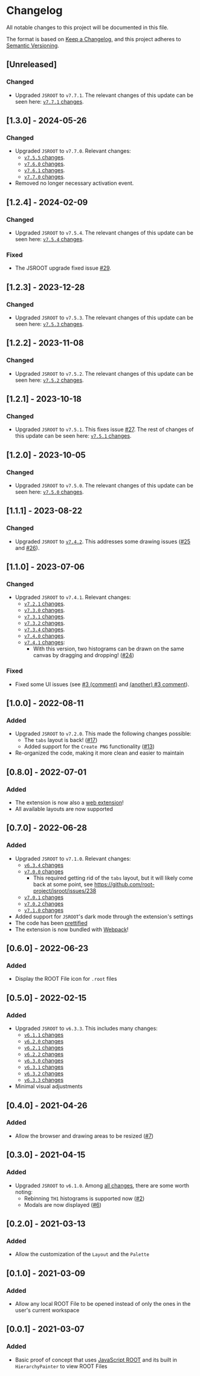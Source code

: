# Changelog

All notable changes to this project will be documented in this file.

The format is based on [Keep a Changelog](https://keepachangelog.com/en/1.0.0/), and this project adheres to [Semantic Versioning](https://semver.org/spec/v2.0.0.html).

## [Unreleased]

### Changed

- Upgraded `JSROOT` to `v7.7.1`. The relevant changes of this update can be seen here: [`v7.7.1` changes](https://github.com/root-project/jsroot/releases/tag/7.7.1).

## [1.3.0] - 2024-05-26

### Changed

- Upgraded `JSROOT` to `v7.7.0`. Relevant changes:
  - [`v7.5.5` changes](https://github.com/root-project/jsroot/releases/tag/7.5.5).
  - [`v7.6.0` changes](https://github.com/root-project/jsroot/releases/tag/7.6.0).
  - [`v7.6.1` changes](https://github.com/root-project/jsroot/releases/tag/7.6.1).
  - [`v7.7.0` changes](https://github.com/root-project/jsroot/releases/tag/7.7.0).
- Removed no longer necessary activation event.

## [1.2.4] - 2024-02-09

### Changed

- Upgraded `JSROOT` to `v7.5.4`. The relevant changes of this update can be seen here: [`v7.5.4` changes](https://github.com/root-project/jsroot/releases/tag/7.5.4).

### Fixed

- The JSROOT upgrade fixed issue [#29](https://github.com/AlbertoPdRF/root-file-viewer/issues/29).

## [1.2.3] - 2023-12-28

### Changed

- Upgraded `JSROOT` to `v7.5.3`. The relevant changes of this update can be seen here: [`v7.5.3` changes](https://github.com/root-project/jsroot/releases/tag/7.5.3).

## [1.2.2] - 2023-11-08

### Changed

- Upgraded `JSROOT` to `v7.5.2`. The relevant changes of this update can be seen here: [`v7.5.2` changes](https://github.com/root-project/jsroot/releases/tag/7.5.2).

## [1.2.1] - 2023-10-18

### Changed

- Upgraded `JSROOT` to `v7.5.1`. This fixes issue [#27](https://github.com/AlbertoPdRF/root-file-viewer/issues/27). The rest of changes of this update can be seen here: [`v7.5.1` changes](https://github.com/root-project/jsroot/releases/tag/7.5.1).

## [1.2.0] - 2023-10-05

### Changed

- Upgraded `JSROOT` to `v7.5.0`. The relevant changes of this update can be seen here: [`v7.5.0` changes](https://github.com/root-project/jsroot/releases/tag/7.5.0).

## [1.1.1] - 2023-08-22

### Changed

- Upgraded `JSROOT` to [`v7.4.2`](https://github.com/root-project/jsroot/releases/tag/7.4.2). This addresses some drawing issues ([#25](https://github.com/AlbertoPdRF/root-file-viewer/issues/25) and [#26](https://github.com/AlbertoPdRF/root-file-viewer/issues/26)).

## [1.1.0] - 2023-07-06

### Changed

- Upgraded `JSROOT` to `v7.4.1`. Relevant changes:
  - [`v7.2.1` changes](https://github.com/root-project/jsroot/releases/tag/7.2.1).
  - [`v7.3.0` changes](https://github.com/root-project/jsroot/releases/tag/7.3.0).
  - [`v7.3.1` changes](https://github.com/root-project/jsroot/releases/tag/7.3.1).
  - [`v7.3.2` changes](https://github.com/root-project/jsroot/releases/tag/7.3.2).
  - [`v7.3.4` changes](https://github.com/root-project/jsroot/releases/tag/7.3.4).
  - [`v7.4.0` changes](https://github.com/root-project/jsroot/releases/tag/7.4.0).
  - [`v7.4.1` changes](https://github.com/root-project/jsroot/releases/tag/7.4.1):
    - With this version, two histograms can be drawn on the same canvas by dragging and dropping! ([#24](https://github.com/AlbertoPdRF/root-file-viewer/issues/24))

### Fixed

- Fixed some UI issues (see [#3 (comment)](https://github.com/AlbertoPdRF/root-file-viewer/issues/3#issuecomment-1230084310) and [(another) #3 comment](https://github.com/AlbertoPdRF/root-file-viewer/issues/3#issuecomment-1230103522)).

## [1.0.0] - 2022-08-11

### Added

- Upgraded `JSROOT` to `v7.2.0`. This made the following changes possible:
  - The `tabs` layout is back! ([#17](https://github.com/AlbertoPdRF/root-file-viewer/issues/17))
  - Added support for the `Create PNG` functionality ([#13](https://github.com/AlbertoPdRF/root-file-viewer/issues/13))
- Re-organized the code, making it more clean and easier to maintain

## [0.8.0] - 2022-07-01

### Added

- The extension is now also a [web extension](https://code.visualstudio.com/api/extension-guides/web-extensions)!
- All available layouts are now supported

## [0.7.0] - 2022-06-28

### Added

- Upgraded `JSROOT` to `v7.1.0`. Relevant changes:
  - [`v6.3.4` changes](https://github.com/root-project/jsroot/releases/tag/6.3.4)
  - [`v7.0.0` changes](https://github.com/root-project/jsroot/releases/tag/7.0.0)
    - This required getting rid of the `tabs` layout, but it will likely come back at some point, see https://github.com/root-project/jsroot/issues/238
  - [`v7.0.1` changes](https://github.com/root-project/jsroot/releases/tag/7.0.1)
  - [`v7.0.2` changes](https://github.com/root-project/jsroot/releases/tag/7.0.2)
  - [`v7.1.0` changes](https://github.com/root-project/jsroot/releases/tag/7.1.0)
- Added support for `JSROOT`'s dark mode through the extension's settings
- The code has been [prettified](https://prettier.io/)
- The extension is now bundled with [Webpack](https://webpack.js.org/)!

## [0.6.0] - 2022-06-23

### Added

- Display the ROOT File icon for `.root` files

## [0.5.0] - 2022-02-15

### Added

- Upgraded `JSROOT` to `v6.3.3`. This includes many changes:
  - [`v6.1.1` changes](https://github.com/root-project/jsroot/releases/tag/6.1.1)
  - [`v6.2.0` changes](https://github.com/root-project/jsroot/releases/tag/6.2.0)
  - [`v6.2.1` changes](https://github.com/root-project/jsroot/releases/tag/6.2.1)
  - [`v6.2.2` changes](https://github.com/root-project/jsroot/releases/tag/6.2.2)
  - [`v6.3.0` changes](https://github.com/root-project/jsroot/releases/tag/6.3.0)
  - [`v6.3.1` changes](https://github.com/root-project/jsroot/releases/tag/6.3.1)
  - [`v6.3.2` changes](https://github.com/root-project/jsroot/releases/tag/6.3.2)
  - [`v6.3.3` changes](https://github.com/root-project/jsroot/releases/tag/6.3.3)
- Minimal visual adjustments

## [0.4.0] - 2021-04-26

### Added

- Allow the browser and drawing areas to be resized ([#7](https://github.com/AlbertoPdRF/root-file-viewer/issues/7))

## [0.3.0] - 2021-04-15

### Added

- Upgraded `JSROOT` to `v6.1.0`. Among [all changes](https://github.com/root-project/jsroot/releases/tag/6.1.0), there are some worth noting:
  - Rebinning `TH1` histograms is supported now ([#2](https://github.com/AlbertoPdRF/root-file-viewer/issues/2))
  - Modals are now displayed ([#6](https://github.com/AlbertoPdRF/root-file-viewer/issues/6))

## [0.2.0] - 2021-03-13

### Added

- Allow the customization of the `Layout` and the `Palette`

## [0.1.0] - 2021-03-09

### Added

- Allow any local ROOT File to be opened instead of only the ones in the user's current workspace

## [0.0.1] - 2021-03-07

### Added

- Basic proof of concept that uses [JavaScript ROOT](https://github.com/root-project/jsroot) and its built in `HierarchyPainter` to view ROOT Files
